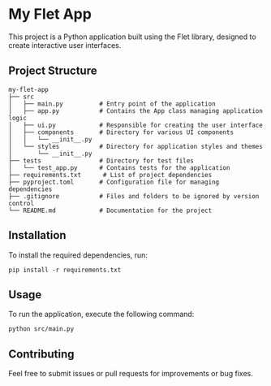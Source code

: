 # My Flet App

This project is a Python application built using the Flet library, designed to create interactive user interfaces.

## Project Structure

```
my-flet-app
├── src
│   ├── main.py          # Entry point of the application
│   ├── app.py           # Contains the App class managing application logic
│   ├── ui.py            # Responsible for creating the user interface
│   ├── components       # Directory for various UI components
│   │   └── __init__.py
│   └── styles           # Directory for application styles and themes
│       └── __init__.py
├── tests                # Directory for test files
│   └── test_app.py      # Contains tests for the application
├── requirements.txt      # List of project dependencies
├── pyproject.toml       # Configuration file for managing dependencies
├── .gitignore           # Files and folders to be ignored by version control
└── README.md            # Documentation for the project
```

## Installation

To install the required dependencies, run:

```
pip install -r requirements.txt
```

## Usage

To run the application, execute the following command:

```
python src/main.py
```

## Contributing

Feel free to submit issues or pull requests for improvements or bug fixes.